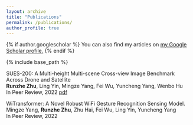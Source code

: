 ```yaml
---
layout: archive
title: "Publications"
permalink: /publications/
author_profile: true
---
```


{% if author.googlescholar %}
  You can also find my articles on <u><a href="{{author.googlescholar}}">my Google Scholar profile</a>.</u>
{% endif %}

{% include base_path %}

[//]: # ({% for post in site.publications reversed %})

[//]: # (  {% include archive-single.html %})

[//]: # ({% endfor %})

SUES-200: A Multi-height Multi-scene Cross-view Image Benchmark Across Drone and Satellite \
**Runzhe Zhu**, Ling Yin, Mingze Yang, Fei Wu, Yuncheng Yang, Wenbo Hu \
In Peer Review, 2022 [pdf](https://arxiv.org/abs/2204.10704)

WiTransformer: A Novel Robust WiFi Gesture Recognition Sensing Model. \
Mingze Yang, **Runzhe Zhu**, Zhu Hai, Fei Wu, Ling Yin, Yuncheng Yang \
In Peer Review, 2022